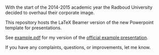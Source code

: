 With the start of the 2014-2015 academic year the Radboud University decided to overhaul their corporate image.

This repository hosts the LaTeX Beamer version of the new Powerpoint template for presentations. 

See [example.pdf](example.pdf) for my version of the [official example presentation](http://www.ru.nl/publish/pages/596464/ru_powerpoint_algemeen_2014_toelichting.ppt).

If you have any complaints, questions, or improvements, let me know. 
